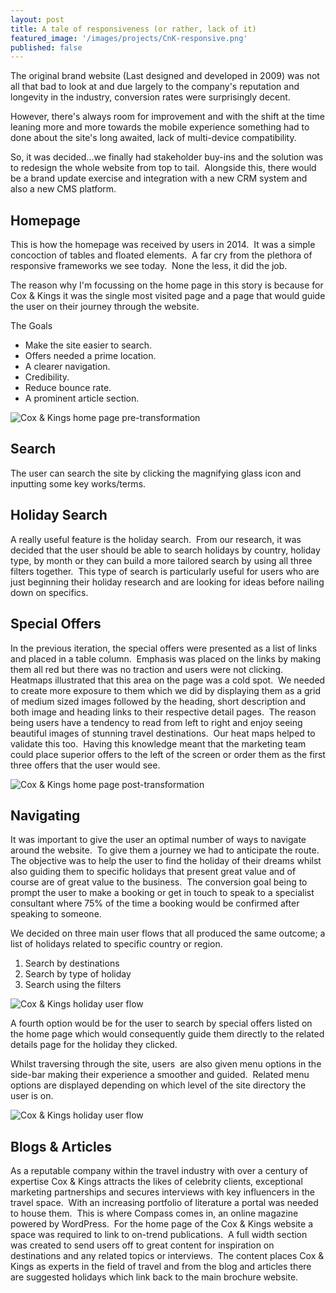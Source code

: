 ```yaml
---
layout: post
title: A tale of responsiveness (or rather, lack of it)
featured_image: '/images/projects/CnK-responsive.png'
published: false
---
```


The original brand website (Last designed and developed in 2009) was not all that bad to look at and due largely to the company's reputation and longevity in the industry, conversion rates were surprisingly decent.

However, there's always room for improvement and with the shift at the time leaning more and more towards the mobile experience something had to done about the site's long awaited, lack of multi-device compatibility.

So, it was decided...we finally had stakeholder buy-ins and the solution was to redesign the whole website from top to tail.  Alongside this, there would be a brand update exercise and integration with a new CRM system and also a new CMS platform.

## Homepage
This is how the homepage was received by users in 2014.  It was a simple concoction of tables and floated elements.  A far cry from the plethora of responsive frameworks we see today.  None the less, it did the job.

The reason why I'm focussing on the home page in this story is because for Cox & Kings it was the single most visited page and a page that would guide the user on their journey through the website.

The Goals
- Make the site easier to search.
- Offers needed a prime location.
- A clearer navigation.
- Credibility.
- Reduce bounce rate.
- A prominent article section.

![Cox & Kings home page pre-transformation](https://mir-s3-cdn-cf.behance.net/project_modules/max_1200/33fb6d66282077.5b107ccfaa427.png)

## Search
The user can search the site by clicking the magnifying glass icon and inputting some key works/terms.

## Holiday Search
A really useful feature is the holiday search.  From our research, it was decided that the user should be able to search holidays by country, holiday type, by month or they can build a more tailored search by using all three filters together.  This type of search is particularly useful for users who are just beginning their holiday research and are looking for ideas before nailing down on specifics.

## Special Offers
In the previous iteration, the special offers were presented as a list of links and placed in a table column.  Emphasis was placed on the links by making them all red but there was no traction and users were not clicking.  Heatmaps illustrated that this area on the page was a cold spot.  We needed to create more exposure to them which we did by displaying them as a grid of medium sized images followed by the heading, short description and both image and heading links to their respective detail pages.  The reason being users have a tendency to read from left to right and enjoy seeing beautiful images of stunning travel destinations.  Our heat maps helped to validate this too.  Having this knowledge meant that the marketing team could place superior offers to the left of the screen or order them as the first three offers that the user would see.

![Cox & Kings home page post-transformation](https://mir-s3-cdn-cf.behance.net/project_modules/disp/0d369866282077.5b107ccfaa833.png)

## Navigating
It was important to give the user an optimal number of ways to navigate around the
website.​​​​​​​  To give them a journey we had to anticipate the route.  The objective was to help the user to find the holiday of their dreams whilst also guiding them to specific holidays that present great value and of course are of great value to the business.  The conversion goal being to prompt the user to make a booking or get in touch to speak to a specialist consultant where 75% of the time a booking would be confirmed after speaking to someone.

We decided on three main user flows that all produced the same outcome; a list of holidays related to specific country or region.
1. Search by destinations
2. Search by type of holiday
3. Search using the filters

![Cox & Kings holiday user flow](https://mir-s3-cdn-cf.behance.net/project_modules/max_1200/45ab4c66282077.5b10c1fe5305a.png)

A fourth option would be for the user to search by special offers listed on the home page which would consequently guide them directly to the related details page for the holiday they clicked.

Whilst traversing through the site, users  are also given menu options in the side-bar making their experience a smoother and guided.  Related menu options are displayed depending on which level of the site directory the user is on.

![Cox & Kings holiday user flow](https://mir-s3-cdn-cf.behance.net/project_modules/max_1200/01267d66282077.5b10c1fe5379f.png)

## Blogs & Articles
As a reputable company within the travel industry with over a century of expertise Cox & Kings attracts the likes of celebrity clients, exceptional marketing partnerships and secures interviews with key influencers in the travel space.  With an increasing portfolio of literature a portal was needed to house them.  This is where Compass comes in, an online magazine powered by WordPress.  For the home page of the Cox & Kings website a space was required to link to on-trend publications.  A full width section was created to send users off to great content for inspiration on destinations and any related topics or interviews.  The content places Cox & Kings as experts in the field of travel and from the blog and articles there are suggested holidays which link back to the main brochure website.

